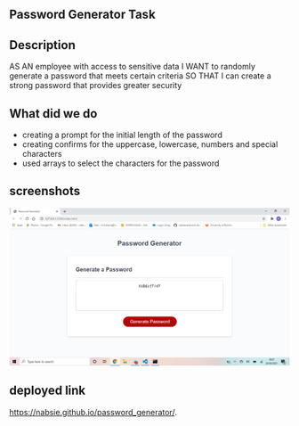 ## Password Generator Task

## Description

AS AN employee with access to sensitive data
I WANT to randomly generate a password that meets certain criteria
SO THAT I can create a strong password that provides greater security

## What did we do

- creating a prompt for the initial length of the password
- creating confirms for the uppercase, lowercase, numbers and special characters
- used arrays to select the characters for the password

## screenshots

![screenshot](Screenshot.png)

## deployed link

https://nabsie.github.io/password_generator/.
